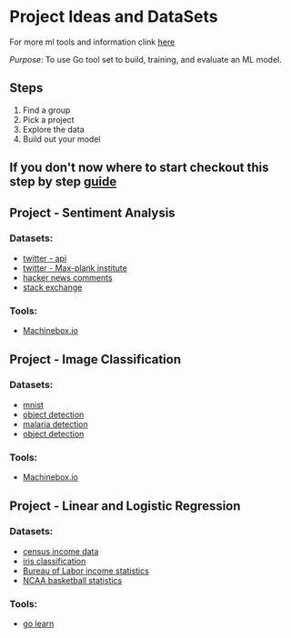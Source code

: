 # Project Ideas and DataSets
For more ml tools and information clink [here](https://github.com/gopherdata/resources/blob/master/tooling/README.md)

*Purpose*: To use Go tool set to build, training, and evaluate an ML model. 

## Steps 
1. Find a group
2. Pick a project
3. Explore the data 
4. Build out your model

If you don't now where to start checkout this step by step [guide](https://github.com/ageron/handson-ml/blob/master/ml-project-checklist.md)
---

## Project - Sentiment Analysis

### Datasets:
* [twitter - api](https://developer.twitter.com/en/use-cases/analyze)
* [twitter - Max-plank institute](http://twitter.mpi-sws.org/)
* [hacker news comments](https://console.cloud.google.com/marketplace/details/y-combinator/hacker-news?filter=solution-type%3Adataset&id=5227103e-0eb9-4744-872b-325a8df50bee) 
* [stack  exchange](https://console.cloud.google.com/marketplace/details/stack-exchange/stack-overflow?filter=solution-type:dataset&id=46a148ff-896d-444c-b08d-360169911f59)

### Tools:
* [Machinebox.io](https://blog.machinebox.io/introducing-textbox-natural-language-processing-inside-a-docker-container-bdb57a2a3e64) 

## Project - Image Classification

### Datasets:
* [mnist](https://www.kaggle.com/c/digit-recognizer/data)
* [object detection](https://www.kaggle.com/c/open-images-2019-object-detection/data)
* [malaria detection](https://ceb.nlm.nih.gov/repositories/malaria-datasets/)
* [object detection](https://ai.google/tools/datasets/open-images-extended-crowdsourced/)
### Tools:
* [Machinebox.io](https://blog.machinebox.io/introducing-textbox-natural-language-processing-inside-a-docker-container-bdb57a2a3e64) 

## Project - Linear and Logistic Regression

### Datasets:
* [census income data](https://archive.ics.uci.edu/ml/datasets/census+income)
* [iris classification](https://archive.ics.uci.edu/ml/datasets/Iris)
* [Bureau of Labor income statistics](https://console.cloud.google.com/marketplace/details/bls-public-data/bureau-of-labor-statistics?filter=solution-type:dataset&id=e632a715-857e-4c41-8257-da123607ea89)
* [NCAA basketball statistics](https://console.cloud.google.com/marketplace/details/ncaa-bb-public/ncaa-basketball?filter=solution-type%3Adataset&id=f262fa22-2021-44c6-a628-15eab8237de5)

### Tools:
* [go learn](https://github.com/sjwhitworth/golearn)


